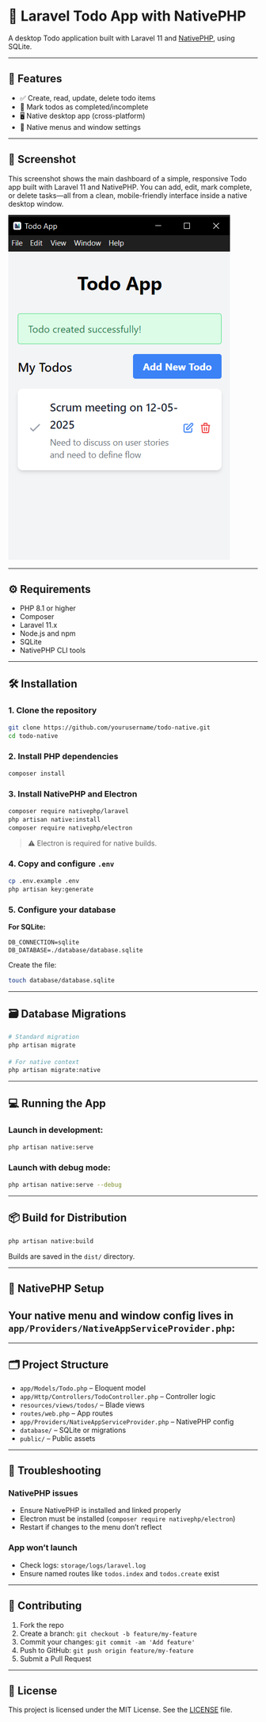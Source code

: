 # 📝 Laravel Todo App with NativePHP

A desktop Todo application built with Laravel 11 and [NativePHP](https://nativephp.com), using SQLite.

---

## 🚀 Features

- ✅ Create, read, update, delete todo items
- 🔁 Mark todos as completed/incomplete
- 🖥️ Native desktop app (cross-platform)
- 🧩 Native menus and window settings

---
## 📸 Screenshot

This screenshot shows the main dashboard of a simple, responsive Todo app built with Laravel 11 and NativePHP. You can add, edit, mark complete, or delete tasks—all from a clean, mobile-friendly interface inside a native desktop window.

![Todo App Screenshot](/public/assets/screenshots/todo-app-screenshot.png)

---

## ⚙️ Requirements

- PHP 8.1 or higher
- Composer
- Laravel 11.x
- Node.js and npm
- SQLite
- NativePHP CLI tools

---

## 🛠️ Installation

### 1. Clone the repository

```bash
git clone https://github.com/yourusername/todo-native.git
cd todo-native
```

### 2. Install PHP dependencies

```bash
composer install
```

### 3. Install NativePHP and Electron

```bash
composer require nativephp/laravel
php artisan native:install
composer require nativephp/electron
```

> ⚠️ Electron is required for native builds.

### 4. Copy and configure `.env`

```bash
cp .env.example .env
php artisan key:generate
```

### 5. Configure your database

**For SQLite:**

```env
DB_CONNECTION=sqlite
DB_DATABASE=./database/database.sqlite
```

Create the file:

```bash
touch database/database.sqlite
```
---

## 🗃️ Database Migrations

```bash
# Standard migration
php artisan migrate

# For native context
php artisan migrate:native
```

---

## 💻 Running the App

### Launch in development:

```bash
php artisan native:serve
```

### Launch with debug mode:

```bash
php artisan native:serve --debug
```

---

## 📦 Build for Distribution

```bash
php artisan native:build
```

Builds are saved in the `dist/` directory.

---

## 🧩 NativePHP Setup

Your native menu and window config lives in `app/Providers/NativeAppServiceProvider.php`:
---
---

## 🗂️ Project Structure

- `app/Models/Todo.php` – Eloquent model
- `app/Http/Controllers/TodoController.php` – Controller logic
- `resources/views/todos/` – Blade views
- `routes/web.php` – App routes
- `app/Providers/NativeAppServiceProvider.php` – NativePHP config
- `database/` – SQLite or migrations
- `public/` – Public assets

---

## 🐞 Troubleshooting

### NativePHP issues

- Ensure NativePHP is installed and linked properly
- Electron must be installed (`composer require nativephp/electron`)
- Restart if changes to the menu don’t reflect

### App won’t launch

- Check logs: `storage/logs/laravel.log`
- Ensure named routes like `todos.index` and `todos.create` exist

---

## 🤝 Contributing

1. Fork the repo
2. Create a branch: `git checkout -b feature/my-feature`
3. Commit your changes: `git commit -am 'Add feature'`
4. Push to GitHub: `git push origin feature/my-feature`
5. Submit a Pull Request

---

## 🪪 License

This project is licensed under the MIT License. See the [LICENSE](LICENSE) file.
